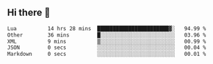 ## Hi there 👋
<!--START_SECTION:waka-->

```txt
Lua          14 hrs 28 mins  ███████████████████████▓░   94.99 %
Other        36 mins         █░░░░░░░░░░░░░░░░░░░░░░░░   03.96 %
XML          9 mins          ▒░░░░░░░░░░░░░░░░░░░░░░░░   00.99 %
JSON         0 secs          ░░░░░░░░░░░░░░░░░░░░░░░░░   00.04 %
Markdown     0 secs          ░░░░░░░░░░░░░░░░░░░░░░░░░   00.01 %
```

<!--END_SECTION:waka-->
